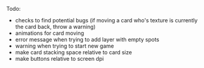Todo:
  - checks to find potential bugs (if moving a card who's texture is currently the card back, throw a warning)
  - animations for card moving
  - error message when trying to add layer with empty spots
  - warning when trying to start new game
  - make card stacking space relative to card size
  - make buttons relative to screen dpi
